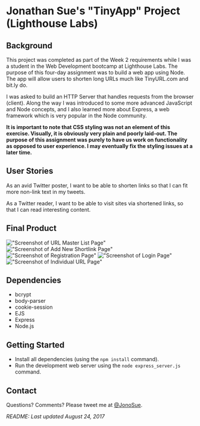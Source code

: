 # Jonathan Sue's "TinyApp" Project (Lighthouse Labs)


## Background

This project was completed as part of the Week 2 requirements while I was a student in the Web Development bootcamp at Lighthouse Labs. The purpose of this four-day assignment was to build a web app using Node. The app will allow users to shorten long URLs much like TinyURL.com and bit.ly do.

I was asked to build an HTTP Server that handles requests from the browser (client). Along the way I was introduced to some more advanced JavaScript and Node concepts, and I also learned more about Express, a web framework which is very popular in the Node community.

__It is important to note that CSS styling was not an element of this exercise. Visually, it is obviously very plain and poorly laid-out. The purpose of this assignment was purely to have us work on functionality as opposed to user experience. I may eventually fix the styling issues at a later time.__


## User Stories

As an avid Twitter poster,
I want to be able to shorten links
so that I can fit more non-link text in my tweets.

As a Twitter reader,
I want to be able to visit sites via shortened links,
so that I can read interesting content.


## Final Product

!["Screenshot of URL Master List Page"](https://raw.githubusercontent.com/jonosue/tinyapp-project/master/docs/url-list-page.png)
!["Screenshot of Add New Shortlink Page"](https://raw.githubusercontent.com/jonosue/tinyapp-project/master/docs/new-urls-page.png)
!["Screenshot of Registration Page"](https://raw.githubusercontent.com/jonosue/tinyapp-project/master/docs/register-page.png)
!["Screenshot of Login Page"](https://raw.githubusercontent.com/jonosue/tinyapp-project/master/docs/login-page.png)
!["Screenshot of Individual URL Page"](https://raw.githubusercontent.com/jonosue/tinyapp-project/master/docs/individual-url-page.png)


## Dependencies

- bcrypt
- body-parser
- cookie-session
- EJS
- Express
- Node.js


## Getting Started

- Install all dependencies (using the `npm install` command).
- Run the development web server using the `node express_server.js` command.


## Contact

Questions? Comments? Please tweet me at [@JonoSue](http://twitter.com/JonoSue).


*README: Last updated August 24, 2017*
